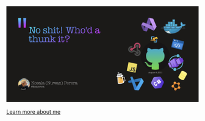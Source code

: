 <a href="https://kosperera.github.io">
  <img
    alt="Product/Platform Engineer. JavaScript C# Serverless. Developer Advocate. Long-term Hubber."
    src="https://raw.githubusercontent.com/kosperera/kosperera/main/GitHubCover.png"
  />
</a>

[Learn more about me](https://kosperera.github.io)
